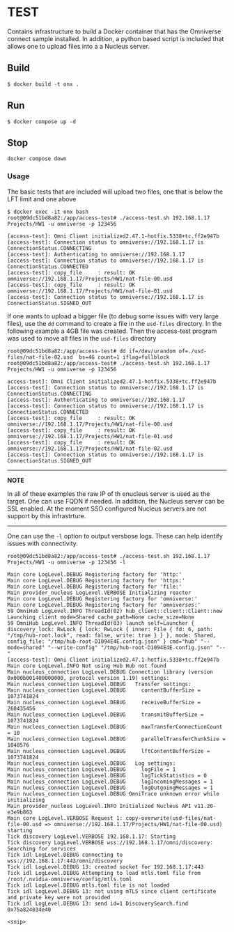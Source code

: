# TEST
Contains infrastructure to build a Docker container that has the Omniverse connect sample installed. In addition, a python based script is included that allows one to upload files into a a Nucleus server.


## Build
```
$ docker build -t onx .
```

## Run
```
$ docker compose up -d
```

## Stop
```
docker compose down
```

### Usage
The basic tests that are included will upload two files, one that is below the LFT limit and one above
```
$ docker exec -it onx bash
root@09dc51bd8a82:/app/access-test# ./access-test.sh 192.168.1.17 Projects/HW1 -u omniverse -p 123456
```
```
[access-test]: Omni Client initialized2.47.1-hotfix.5338+tc.ff2e947b
[access-test]: Connection status to omniverse://192.168.1.17 is ConnectionStatus.CONNECTING
[access-test]: Authenticating to omniverse://192.168.1.17
[access-test]: Connection status to omniverse://192.168.1.17 is ConnectionStatus.CONNECTED
[access-test]: copy_file     : result: OK                   omniverse://192.168.1.17/Projects/HW1/nat-file-00.usd 
[access-test]: copy_file     : result: OK                   omniverse://192.168.1.17/Projects/HW1/nat-file-01.usd 
[access-test]: Connection status to omniverse://192.168.1.17 is ConnectionStatus.SIGNED_OUT
```
If one wants to upload a bigger file (to debug some issues with very large files), use the ```dd``` command to create a file in the ```usd-files``` directory. In the following example a 4GB file was created. Then the access-test program was used to move all files in the ```usd-files``` directory
```
root@09dc51bd8a82:/app/access-test# dd if=/dev/urandom of=./usd-files/nat-file-02.usd  bs=4G count=1 iflag=fullblock
root@09dc51bd8a82:/app/access-test# ./access-test.sh 192.168.1.17 Projects/HW1 -u omniverse -p 123456
```
```
access-test]: Omni Client initialized2.47.1-hotfix.5338+tc.ff2e947b
[access-test]: Connection status to omniverse://192.168.1.17 is ConnectionStatus.CONNECTING
[access-test]: Authenticating to omniverse://192.168.1.17
[access-test]: Connection status to omniverse://192.168.1.17 is ConnectionStatus.CONNECTED
[access-test]: copy_file     : result: OK                   omniverse://192.168.1.17/Projects/HW1/nat-file-00.usd 
[access-test]: copy_file     : result: OK                   omniverse://192.168.1.17/Projects/HW1/nat-file-01.usd 
[access-test]: copy_file     : result: OK                   omniverse://192.168.1.17/Projects/HW1/nat-file-02.usd 
[access-test]: Connection status to omniverse://192.168.1.17 is ConnectionStatus.SIGNED_OUT
```
---
**NOTE**

In all of these examples the raw IP of th enucleus server is used as the target. One can use FQDN if needed. In addition, the Nucleus server can be SSL enabled. At the moment SSO configured Nucleus servers are not support by this infrastrture.

---


One can use the ```-l``` option to output versbose logs. These can help identify issues with connectivity.
```
root@09dc51bd8a82:/app/access-test# ./access-test.sh 192.168.1.17 Projects/HW1 -u omniverse -p 123456 -l
```
```
Main core LogLevel.DEBUG Registering factory for 'http:'
Main core LogLevel.DEBUG Registering factory for 'https:'
Main core LogLevel.DEBUG Registering factory for 'file:'
Main provider_nucleus LogLevel.VERBOSE Initializing reactor
Main core LogLevel.DEBUG Registering factory for 'omniverse:'
Main core LogLevel.DEBUG Registering factory for 'omniverses:'
59 OmniHub LogLevel.INFO ThreadId(02) hub_client::client::Client::new Launching client mode=Shared cache_path=None cache_size=None
59 OmniHub LogLevel.INFO ThreadId(03) launch self=Launcher { discovery_lock: RwLock { lock: RwLock { inner: File { fd: 6, path: "/tmp/hub-root.lock", read: false, write: true } } }, mode: Shared, config_file: "/tmp/hub-root-D1094E4E.config.json" } cmd="hub" "--mode=shared" "--write-config" "/tmp/hub-root-D1094E4E.config.json" "--"
[access-test]: Omni Client initialized2.47.1-hotfix.5338+tc.ff2e947b
Main core LogLevel.INFO Not using Hub Hub not found
Main nucleus_connection LogLevel.DEBUG Connection library (version 0x000b001400000000, protocol version 1.19) settings:
Main nucleus_connection LogLevel.DEBUG   Transfer settings:
Main nucleus_connection LogLevel.DEBUG     contentBufferSize = 1073741824
Main nucleus_connection LogLevel.DEBUG     receiveBufferSize = 268435456
Main nucleus_connection LogLevel.DEBUG     transmitBufferSize = 1073741824
Main nucleus_connection LogLevel.DEBUG     maxTransferConnectionCount = 10
Main nucleus_connection LogLevel.DEBUG     parallelTransferChunkSize = 1048576
Main nucleus_connection LogLevel.DEBUG     lftContentBufferSize = 1073741824
Main nucleus_connection LogLevel.DEBUG   Log settings:
Main nucleus_connection LogLevel.DEBUG     logFile = 1
Main nucleus_connection LogLevel.DEBUG     logTickStatistics = 0
Main nucleus_connection LogLevel.DEBUG     logIncomingMessages = 1
Main nucleus_connection LogLevel.DEBUG     logOutgoingMessages = 1
Main nucleus_connection LogLevel.DEBUG OmniTrace unknown error while initializing
Main provider_nucleus LogLevel.INFO Initialized Nucleus API v11.20-e3e9b863
Main core LogLevel.VERBOSE Request 1: copy-overwrite(usd-files/nat-file-00.usd => omniverse://192.168.1.17/Projects/HW1/nat-file-00.usd) starting
Tick discovery LogLevel.VERBOSE 192.168.1.17: Starting
Tick discovery LogLevel.VERBOSE wss://192.168.1.17/omni/discovery: Searching for services
Tick idl LogLevel.DEBUG connecting to wss://192.168.1.17:443/omni/discovery
Tick idl LogLevel.DEBUG 13: created socket for 192.168.1.17:443
Tick idl LogLevel.DEBUG Attempting to load mtls.toml file from /root/.nvidia-omniverse/config/mtls.toml
Tick idl LogLevel.DEBUG mtls.toml file is not loaded
Tick idl LogLevel.DEBUG 13: not using mTLS since client certificate and private key were not provided
Tick idl LogLevel.DEBUG 13: send id=1 DiscoverySearch.find 0x75a824034e40

<snip>
```










